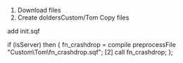 1. Download files
2. Create doldersCustom/Tom
Copy files

add init.sqf

if (isServer) then {
     fn_crashdrop = compile preprocessFile "Custom\Tom\fn_crashdrop.sqf";
     [2] call fn_crashdrop;
};
